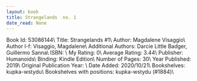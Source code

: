 ```yaml
---
layout: book
title: Strangelands  no. 1
date_read: None
---
```


Book Id: 53086144\ 
Title: Strangelands #1\ 
Author: Magdalene Visaggio\ 
Author l-f: Visaggio, Magdalene\ 
Additional Authors: Darcie Little Badger, Guillermo Sanna\ 
ISBN: \ 
My Rating: 0\ 
Average Rating: 3.44\ 
Publisher: Humanoids\ 
Binding: Kindle Edition\ 
Number of Pages: 30\ 
Year Published: 2019\ 
Original Publication Year: \ 
Date Added: 2020/10/21\ 
Bookshelves: kupka-wstydu\ 
Bookshelves with positions: kupka-wstydu (#1884)\ 

